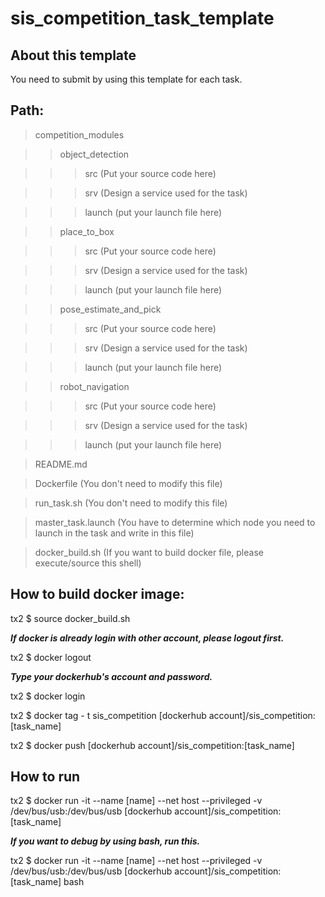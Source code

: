 # sis_competition_task_template

## About this template

You need to submit by using this template for each task.

## Path:

> competition_modules

>> object_detection
    
>>> src (Put your source code here)
    
>>> srv (Design a service used for the task)
    
>>> launch (put your launch file here)
    
>> place_to_box
    
>>> src (Put your source code here)
    
>>> srv (Design a service used for the task)
    
>>> launch (put your launch file here)
    
>> pose_estimate_and_pick
    
>>> src (Put your source code here)
    
>>> srv (Design a service used for the task)
    
>>> launch (put your launch file here)
    
>> robot_navigation
    
>>> src (Put your source code here)
    
>>> srv (Design a service used for the task)
    
>>> launch (put your launch file here)
              
> README.md

> Dockerfile            (You don't need to modify this file)

> run_task.sh           (You don't need to modify this file)

> master_task.launch    (You have to determine which node you need to launch in the task and write in this file)

> docker_build.sh       (If you want to build docker file, please execute/source this shell)


## How to build docker image:

tx2 $ source docker_build.sh

***If docker is already login with other account, please logout first.***

tx2 $ docker logout

***Type your dockerhub's account and password.***

tx2 $ docker login

tx2 $ docker tag - t sis_competition [dockerhub account]/sis_competition:[task_name]

tx2 $ docker push [dockerhub account]/sis_competition:[task_name]

## How to run

tx2 $ docker run -it --name [name] --net host --privileged -v /dev/bus/usb:/dev/bus/usb [dockerhub account]/sis_competition:[task_name]

***If you want to debug by using bash, run this.***

tx2 $ docker run -it --name [name] --net host --privileged -v /dev/bus/usb:/dev/bus/usb [dockerhub account]/sis_competition:[task_name] bash
